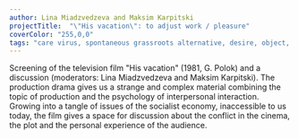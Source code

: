 ```yaml
---
author: Lina Miadzvedzeva and Maksim Karpitski
projectTitle:  "\"His vacation\": to adjust work / pleasure"
coverColor: "255,0,0"
tags: "care virus, spontaneous grassroots alternative, desire, object, production drama, outsourcing, sanatorium, htp"
---
```


Screening of the television film "His vacation" (1981, G. Polok) and a discussion (moderators: Lina Miadzvedzeva and Maksim Karpitski). The production drama gives us a strange and complex material combining the topic of production and the psychology of interpersonal interaction. Growing into a tangle of issues of the socialist economy, inaccessible to us today, the film gives a space for discussion about the conflict in the cinema, the plot and the personal experience of the audience.
